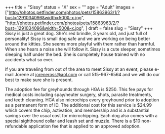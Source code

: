 +++
title = "Sissy"
status = "X"
sex = ""
age = "Adult"
images = ["http://photos.petfinder.com/photos/pets/15863963/1/?bust=1291034096&width=500&-x.jpg",
"http://photos.petfinder.com/photos/pets/15863963/2/?bust=1291034096&width=500&-x.jpg",
]
draft = false
slug = "Sissy"
+++
Sissy is just a great dog.  She's red brindle, 3 years old, and just full of personality!  Sissy is small dog safe and we are working on being better around the kitties.  She seems more playful with them rather than harmful.  When she hears a noise she will follow it.  Sissy is a cute sleeper, sometimes sleeping half under the bed.  She is completely house trained with no accidents what so ever.


  If you are traveling from out of the area to meet Sissy at an event, please e-mail Jorene at joreneross@aol.com or call 515-967-6564 and we will do our best to make sure she is present.

The adoption fee for greyhounds through HGA is $250. This fee pays for medical costs including spay/neuter surgery, shots, parasite treatments, and teeth cleaning.  HGA also microchips every greyhound prior to adoption as a permanent form of ID.  The additional cost for this service is $24.99 which covers the chip, activation, and membership and is a substantial savings over the usual cost for microchipping.  Each dog also comes with a special sighthound collar and leash set and muzzle. There is a $10 non-refundable application fee that is applied to an approved adoption.
